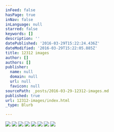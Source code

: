 ```yaml
---
inFeed: false
hasPage: true
inNav: false
inLanguage: null
starred: false
keywords: []
description: ''
datePublished: '2016-03-29T15:22:24.436Z'
dateModified: '2016-03-29T15:22:05.885Z'
title: 12312 images
author: []
authors: []
publisher:
  name: null
  domain: null
  url: null
  favicon: null
sourcePath: _posts/2016-03-29-12312-images.md
published: true
url: 12312-images/index.html
_type: Blurb

---
```

![](https://the-grid-user-content.s3-us-west-2.amazonaws.com/e80c8f7c-3b30-4d14-b733-8d9d717d3b7e.jpg)
![](https://the-grid-user-content.s3-us-west-2.amazonaws.com/05c5040e-cbc1-4ffa-8e3f-b6c44e8d2416.jpg)
![](https://the-grid-user-content.s3-us-west-2.amazonaws.com/e85461a8-6ee6-47ae-86f9-3a4d14b317eb.jpg)
![](https://the-grid-user-content.s3-us-west-2.amazonaws.com/3d87a200-cfa0-4a5c-8d01-70f4bef7d750.jpg)
![](https://the-grid-user-content.s3-us-west-2.amazonaws.com/45f1f7f5-15a6-4afa-9987-9940afa8ed6d.jpg)
![](https://the-grid-user-content.s3-us-west-2.amazonaws.com/f32bfee2-477f-4394-8130-c75046410bb7.jpg)
![](https://the-grid-user-content.s3-us-west-2.amazonaws.com/d0eed207-570a-4d1a-bbb2-d47573e53be9.jpg)
![](https://the-grid-user-content.s3-us-west-2.amazonaws.com/b471f052-5b9a-41e3-b25b-9431ddd32e4f.jpg)